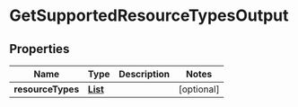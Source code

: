 

# GetSupportedResourceTypesOutput


## Properties

| Name | Type | Description | Notes |
|------------ | ------------- | ------------- | -------------|
|**resourceTypes** | [**List**](List.md) |  |  [optional] |



